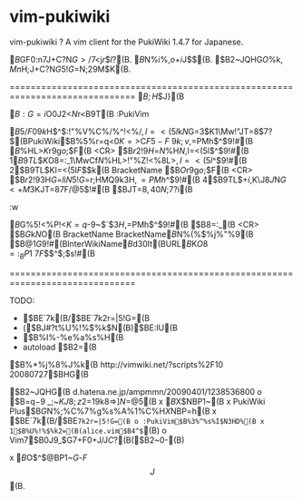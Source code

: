 vim-pukiwiki
============

vim-pukiwiki ? A vim client for the PukiWiki 1.4.7 for Japanese.

$B%*%j%8%J%k$GF0:n$7$J$+$C$?$N$G>/$7<j$r$$$l$?(B.
$B%*%j%8%J%k$N%i%$%;%s%9$,$o$+$i$J$$(B.
$B2~JQHG$O%U%!%$%k$,Mn$H$;$J$+$C$?$N$G5!G=$N;29M$K(B.


==============================================================================
$B;H$$J}(B

  $B:G=i$O0J2<$N%3%^%s%I$r<B9T(B
    :PukiVim

  $B5/F0$9$k$H$^$:!"%V%C%/%^!<%/$,I=<($5$l$k$N$G$=$3$K1\Mw!"JT=8$7$?$$(BPukiWiki$B%5%$%H$r=q<0$K=>$C$F5-F~$9$k;v$,=PMh$^$9!#(B
  $B%5%$%HL>$K%+!<%=%k$r9g$o$;$F(B <CR> $B$r2!$9$H$=$N%5%$%H$N%H%C%W%Z!<%8$,I=<($5$l$^$9!#(B
  1$B9TL\$K$O8=:_1\MwCf$N%5%$%HL>!"%Z!<%8L>$,I=<($5$l$^$9!#(B
  2$B9TL\$KI=<($5$l$F$$$k(B BracketName $B$O%+!<%=%k$r9g$o$;$F(B <CR> $B$r2!$9$3$H$G$=$l$i$N5!G=$r;HMQ$9$k$3$H$,=PMh$^$9!#(B
  4$B9TL\$+$i$,K\J8$J$N$G<+M3$KJT=8$7$F$/$@$5$$!#(B
  $BJT=8$,40N;$7$?$i(B

  :w

  $B$G%5!<%P!<$K=q$-9~$`$3$H$,=PMh$^$9!#(B
  $B8=:_(B <CR> $B$G%Z!<%8A+0\=PMh$k$N$O(B
        BracketName
        BracketName$B$N%(%$%j%"%9(B
  $B$@$1$G$9!#(BInterWikiName$B$d30It(BURL$B$K$O8=:_BP1~$7$F$$$^$;$s!#(B


==============================================================================

TODO:
  - $BE`7k(B/$BE`7k2r=|5!G=(B
  - ($BJ#?t%U%!%$%k$N(B)$BE:IU(B
  - $B%I%-%e%a%s%H(B
  - autoload $B2=(B

$B%*%j%8%J%k(B
  http://vimwiki.net/?scripts%2F10
  20080727$BHG(B 

$B2~JQHG(B
  d.hatena.ne.jp/ampmmn/20090401/1238536800
  o $B=q$-9~$_;~$KJ8;z2=$1$9$k8=>]$N=$@5(B
  x $B%f!<%6G'>Z$X$NBP1~(B
  x PukiWiki Plus$B$G$N%;%C%7%g%s%A%1%C%H$X$NBP=h(B
  x $BE`7k(B/$BE`7k2r=|5!G=(B
  o :PukiVim$B%3%^%s%I$N3HD%(B
  x 1$B%U%!%$%k2=(B(alice.vim$B4^$`(B)
  o Vim7$B0J9_$G$7$+F0$+$J$/$J$C$?(B($B2~0-(B)

x $B$O$^$@BP1~$G$-$F$$$J$$(B.


